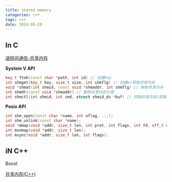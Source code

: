 ```yaml
---
title: shared memory
categories: c++
tags: c++
date: 2019-05-20
---
```

## In C 

[进程间通信-共享内存](https://www.jianshu.com/p/014b6bd0b4da)

**System V API**

```c++
key_t ftok(const char *path, int id) // 创建key
int shmget(key_t key, size_t size, int shmflg) // 创建or获取共享内存
void *shmat(int shmid, const void *shmaddr, int shmflg) // 映射共享内存
int shmdt(const void *shmaddr) // 删除共享内存引用
int shmctl(int shmid, int cmd, struct shmid_ds *buf) // 控制共享内存(获取状态，修改属性，删除)
```

**Posix API**

```c++
int shm_open(const char *name, int oflag, ...);
int shm_unlink(const char *name);
void *mmap(void *addr, size_t len, int prot, int flags, int fd, off_t offset);
int munmap(void *addr, size_t len);
int msync(void *addr, size_t len, int flags);
```

## iN C++

Boost

[共享内存(C++)](https://www.jianshu.com/p/56efa9d1500a)